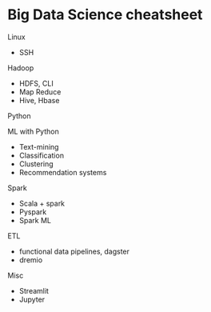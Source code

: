 # Big Data Science cheatsheet

Linux
- SSH

Hadoop
- HDFS, CLI
- Map Reduce
- Hive, Hbase

Python

ML with Python
- Text-mining
- Classification
- Clustering
- Recommendation systems


Spark
- Scala + spark
- Pyspark
- Spark ML

ETL
- functional data pipelines, dagster
- dremio

Misc
- Streamlit
- Jupyter

